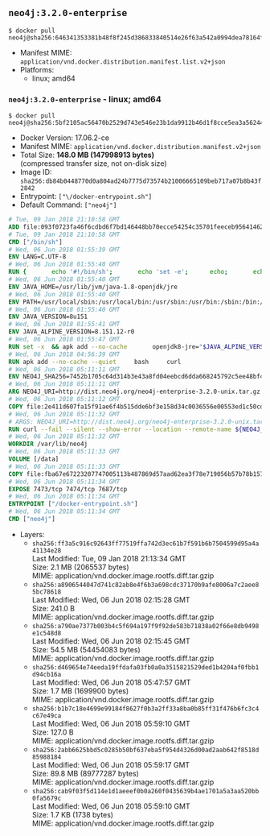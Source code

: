 ## `neo4j:3.2.0-enterprise`

```console
$ docker pull neo4j@sha256:646341353381b48f8f245d386833840514e26f63a542a0994dea78164ff96028
```

-	Manifest MIME: `application/vnd.docker.distribution.manifest.list.v2+json`
-	Platforms:
	-	linux; amd64

### `neo4j:3.2.0-enterprise` - linux; amd64

```console
$ docker pull neo4j@sha256:5bf2105ac56470b2529d743e546e23b1da9912b46d1f8cce5ea3a5624499c4f5
```

-	Docker Version: 17.06.2-ce
-	Manifest MIME: `application/vnd.docker.distribution.manifest.v2+json`
-	Total Size: **148.0 MB (147998913 bytes)**  
	(compressed transfer size, not on-disk size)
-	Image ID: `sha256:db84b0448770d0a804ad24b7775d73574b21006665109beb717a07b8b43f2842`
-	Entrypoint: `["\/docker-entrypoint.sh"]`
-	Default Command: `["neo4j"]`

```dockerfile
# Tue, 09 Jan 2018 21:10:58 GMT
ADD file:093f0723fa46f6cdbd6f7bd146448bb70ecce54254c35701feeceb956414622f in / 
# Tue, 09 Jan 2018 21:10:58 GMT
CMD ["/bin/sh"]
# Wed, 06 Jun 2018 01:55:39 GMT
ENV LANG=C.UTF-8
# Wed, 06 Jun 2018 01:55:40 GMT
RUN { 		echo '#!/bin/sh'; 		echo 'set -e'; 		echo; 		echo 'dirname "$(dirname "$(readlink -f "$(which javac || which java)")")"'; 	} > /usr/local/bin/docker-java-home 	&& chmod +x /usr/local/bin/docker-java-home
# Wed, 06 Jun 2018 01:55:40 GMT
ENV JAVA_HOME=/usr/lib/jvm/java-1.8-openjdk/jre
# Wed, 06 Jun 2018 01:55:40 GMT
ENV PATH=/usr/local/sbin:/usr/local/bin:/usr/sbin:/usr/bin:/sbin:/bin:/usr/lib/jvm/java-1.8-openjdk/jre/bin:/usr/lib/jvm/java-1.8-openjdk/bin
# Wed, 06 Jun 2018 01:55:40 GMT
ENV JAVA_VERSION=8u151
# Wed, 06 Jun 2018 01:55:41 GMT
ENV JAVA_ALPINE_VERSION=8.151.12-r0
# Wed, 06 Jun 2018 01:55:47 GMT
RUN set -x 	&& apk add --no-cache 		openjdk8-jre="$JAVA_ALPINE_VERSION" 	&& [ "$JAVA_HOME" = "$(docker-java-home)" ]
# Wed, 06 Jun 2018 04:56:39 GMT
RUN apk add --no-cache --quiet     bash     curl
# Wed, 06 Jun 2018 05:11:11 GMT
ENV NEO4J_SHA256=7452b1705c64d314b3e43a8fd04eebcd6dda668245792c5ee48bf4be072ac4cc NEO4J_TARBALL=neo4j-enterprise-3.2.0-unix.tar.gz
# Wed, 06 Jun 2018 05:11:11 GMT
ARG NEO4J_URI=http://dist.neo4j.org/neo4j-enterprise-3.2.0-unix.tar.gz
# Wed, 06 Jun 2018 05:11:12 GMT
COPY file:2e411d607fa15f91ae6f4b515dde6bf3e158d34c0036556e00553ed1c50cd63d in /tmp/ 
# Wed, 06 Jun 2018 05:11:32 GMT
# ARGS: NEO4J_URI=http://dist.neo4j.org/neo4j-enterprise-3.2.0-unix.tar.gz
RUN curl --fail --silent --show-error --location --remote-name ${NEO4J_URI}     && echo "${NEO4J_SHA256}  ${NEO4J_TARBALL}" | sha256sum -csw -     && tar --extract --file ${NEO4J_TARBALL} --directory /var/lib     && mv /var/lib/neo4j-* /var/lib/neo4j     && rm ${NEO4J_TARBALL}     && mv /var/lib/neo4j/data /data     && ln -s /data /var/lib/neo4j/data     && apk del curl
# Wed, 06 Jun 2018 05:11:32 GMT
WORKDIR /var/lib/neo4j
# Wed, 06 Jun 2018 05:11:33 GMT
VOLUME [/data]
# Wed, 06 Jun 2018 05:11:33 GMT
COPY file:fba67e67223207747005113b487869d57aad62ea3f78e719056b57b78b157bfc in /docker-entrypoint.sh 
# Wed, 06 Jun 2018 05:11:34 GMT
EXPOSE 7473/tcp 7474/tcp 7687/tcp
# Wed, 06 Jun 2018 05:11:34 GMT
ENTRYPOINT ["/docker-entrypoint.sh"]
# Wed, 06 Jun 2018 05:11:34 GMT
CMD ["neo4j"]
```

-	Layers:
	-	`sha256:ff3a5c916c92643ff77519ffa742d3ec61b7f591b6b7504599d95a4a41134e28`  
		Last Modified: Tue, 09 Jan 2018 21:13:34 GMT  
		Size: 2.1 MB (2065537 bytes)  
		MIME: application/vnd.docker.image.rootfs.diff.tar.gzip
	-	`sha256:a8906544047d741c82ab8e4f6b3a698cdc37170b9afe8006a7c2aee85bc78618`  
		Last Modified: Wed, 06 Jun 2018 02:15:28 GMT  
		Size: 241.0 B  
		MIME: application/vnd.docker.image.rootfs.diff.tar.gzip
	-	`sha256:a790ae7377b003b4c5f694a197f9f92de583b71838a02f66e8db9498e1c548d8`  
		Last Modified: Wed, 06 Jun 2018 02:15:45 GMT  
		Size: 54.5 MB (54454083 bytes)  
		MIME: application/vnd.docker.image.rootfs.diff.tar.gzip
	-	`sha256:d469654e74eeda19ffdafa03fb0a0a3515821529ded1b4204af0fbb1d94cb16a`  
		Last Modified: Wed, 06 Jun 2018 05:47:57 GMT  
		Size: 1.7 MB (1699900 bytes)  
		MIME: application/vnd.docker.image.rootfs.diff.tar.gzip
	-	`sha256:b1b7c18e4699e99184f8627f0b3a2ff33a8ba0b85ff31f476b6fc3c4c67e49ca`  
		Last Modified: Wed, 06 Jun 2018 05:59:10 GMT  
		Size: 127.0 B  
		MIME: application/vnd.docker.image.rootfs.diff.tar.gzip
	-	`sha256:2abb6625bbd5c0285b50bf637eba5f954d4326d00ad2aab642f8518d85988184`  
		Last Modified: Wed, 06 Jun 2018 05:59:17 GMT  
		Size: 89.8 MB (89777287 bytes)  
		MIME: application/vnd.docker.image.rootfs.diff.tar.gzip
	-	`sha256:cab9f03f5d114e1d1aeeef0b0a260f0435639b4ae1701a5a3aa520bb0fa5679c`  
		Last Modified: Wed, 06 Jun 2018 05:59:10 GMT  
		Size: 1.7 KB (1738 bytes)  
		MIME: application/vnd.docker.image.rootfs.diff.tar.gzip

